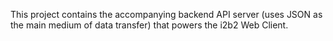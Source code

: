This project contains the accompanying backend API server (uses JSON as the main medium of data transfer) that powers the i2b2 Web Client.